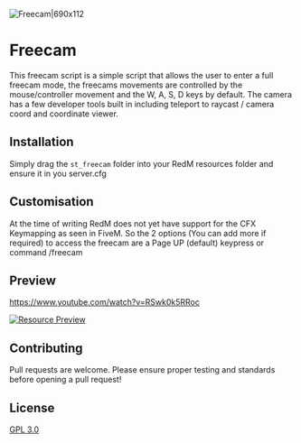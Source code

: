 ![Freecam|690x112](https://i.imgur.com/FTsHIGN.png)
# Freecam
This freecam script is a simple script that allows the user to enter a full freecam mode, the freecams movements are controlled by the mouse/controller movement and the W, A, S, D keys by default. The camera has a few developer tools built in including teleport to raycast / camera coord and coordinate viewer.

## Installation

Simply drag the `st_freecam` folder into your RedM resources folder and ensure it in you server.cfg

## Customisation

At the time of writing RedM does not yet have support for the CFX Keymapping as seen in FiveM. So the 2 options (You can add more if required) to access the freecam are a Page UP (default) keypress or command /freecam

## Preview
https://www.youtube.com/watch?v=RSwk0k5RRoc

[![Resource Preview](https://i.imgur.com/t0VQPVU.jpg)](https://youtu.be/RSwk0k5RRoc "Resource Preview")

## Contributing
Pull requests are welcome. Please ensure proper testing and standards before opening a pull request!

## License
[GPL 3.0](https://choosealicense.com/licenses/gpl-3.0/)
